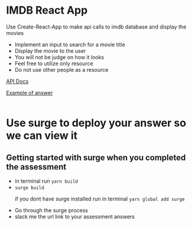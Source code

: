 <h1>IMDB React App</h1>
<p>Use Create-React-App to make api calls to imdb database and display the movies</p>
<ul>
  <li>Implement an input to search for a movie title</li>
  <li>Display the movie to the user</li>
  <li>You will not be judge on how it looks</li>
  <li>Feel free to utilize only resource</li>
  <li>Do not use other people as a resource</li>
</ul>

<a href='http://www.theimdbapi.org/'>API Docs</a>

<a href='http://dpl-ta-technical.surge.sh/'>Example of answer</a>
<br />
<br />

<h1>Use surge to deploy your answer so we can view it</h1>
<h2>Getting started with surge when you completed the assessment</h2>
<ul>
  <li>in terminal run <code>yarn build</code></li>
  <li><code>surge build</code><p>if you dont have surge installed run in terminal <code>yarn global add surge</code></li>
  <li>Go through the surge process</li>
  <li>slack me the url link to your assessment answers</li>
</ul>
